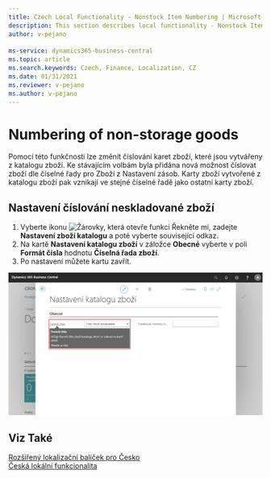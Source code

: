 ```yaml
---
title: Czech Local Functionality - Nonstock Item Numbering | Microsoft Docs
description: This section describes local functionality - Nonstock Item Numbering
author: v-pejano

ms-service: dynamics365-business-central
ms.topic: article
ms.search.keywords: Czech, Finance, Localization, CZ
ms.date: 01/31/2021
ms.reviewer: v-pejano
ms.author: v-pejano
---
```


# Numbering of non-storage goods
Pomocí této funkčnosti lze změnit číslování karet zboží, které jsou vytvářeny z katalogu zboží. Ke stávajícím volbám byla přidána nová možnost číslovat zboží dle číselné řady pro Zboží z Nastavení zásob. Karty zboží vytvořené z katalogu zboží pak vznikají ve stejné číselné řadě jako ostatní karty zboží.

## Nastavení číslování neskladované zboží

1. Vyberte ikonu ![Žárovky, která otevře funkci Řekněte mi](../../media/ui-search/search_small.png "Řekněte mi, co chcete dělat"), zadejte **Nastavení zboží katalogu** a poté vyberte související odkaz.
2. Na kartě **Nastavení katalogu zboží** v záložce **Obecné** vyberte v poli **Formát čísla** hodnotu **Číselná řada zboží**.
3. Po nastavení můžete kartu zavřít.

![Nastavení číslování neskladovaného zboží](Media/nonstock-item-numbering.png)
## Viz Také

[Rozšířený lokalizační balíček pro Česko](ui-extensions-advanced-localization-pack-cz.md)  
[Česká lokální funkcionalita](czech-local-functionality.md)  
